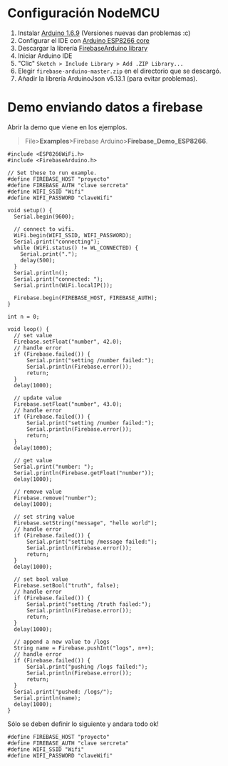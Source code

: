 # Configuración NodeMCU

1.  Instalar [Arduino 1.6.9](https://www.arduino.cc/en/Main/Software) (Versiones nuevas dan problemas :c)
2.  Configurar el IDE con [Arduino ESP8266 core](https://github.com/esp8266/Arduino#installing-with-boards-manager)
3.  Descargar la librería [FirebaseArduino library](https://github.com/googlesamples/firebase-arduino/archive/master.zip)
4.  Iniciar Arduino IDE
5.  "Clic" `Sketch > Include Library > Add .ZIP Library...`
6.  Elegir `firebase-arduino-master.zip` en el directorio que se descargó.
7. Añadir la librería ArduinoJson v5.13.1 (para evitar problemas).

# Demo enviando datos a firebase

Abrir la demo que viene en los ejemplos.

> File>**Examples**>Firebase Arduino>**Firebase_Demo_ESP8266**.

~~~
#include <ESP8266WiFi.h>
#include <FirebaseArduino.h>

// Set these to run example.
#define FIREBASE_HOST "proyecto"
#define FIREBASE_AUTH "clave sercreta"
#define WIFI_SSID "Wifi"
#define WIFI_PASSWORD "claveWifi"

void setup() {
  Serial.begin(9600);

  // connect to wifi.
  WiFi.begin(WIFI_SSID, WIFI_PASSWORD);
  Serial.print("connecting");
  while (WiFi.status() != WL_CONNECTED) {
    Serial.print(".");
    delay(500);
  }
  Serial.println();
  Serial.print("connected: ");
  Serial.println(WiFi.localIP());
  
  Firebase.begin(FIREBASE_HOST, FIREBASE_AUTH);
}

int n = 0;

void loop() {
  // set value
  Firebase.setFloat("number", 42.0);
  // handle error
  if (Firebase.failed()) {
      Serial.print("setting /number failed:");
      Serial.println(Firebase.error());  
      return;
  }
  delay(1000);
  
  // update value
  Firebase.setFloat("number", 43.0);
  // handle error
  if (Firebase.failed()) {
      Serial.print("setting /number failed:");
      Serial.println(Firebase.error());  
      return;
  }
  delay(1000);

  // get value 
  Serial.print("number: ");
  Serial.println(Firebase.getFloat("number"));
  delay(1000);

  // remove value
  Firebase.remove("number");
  delay(1000);

  // set string value
  Firebase.setString("message", "hello world");
  // handle error
  if (Firebase.failed()) {
      Serial.print("setting /message failed:");
      Serial.println(Firebase.error());  
      return;
  }
  delay(1000);
  
  // set bool value
  Firebase.setBool("truth", false);
  // handle error
  if (Firebase.failed()) {
      Serial.print("setting /truth failed:");
      Serial.println(Firebase.error());  
      return;
  }
  delay(1000);

  // append a new value to /logs
  String name = Firebase.pushInt("logs", n++);
  // handle error
  if (Firebase.failed()) {
      Serial.print("pushing /logs failed:");
      Serial.println(Firebase.error());  
      return;
  }
  Serial.print("pushed: /logs/");
  Serial.println(name);
  delay(1000);
}
~~~

Sólo se deben definir lo siguiente y andara todo ok!

~~~
#define FIREBASE_HOST "proyecto"
#define FIREBASE_AUTH "clave sercreta"
#define WIFI_SSID "Wifi"
#define WIFI_PASSWORD "claveWifi"
~~~